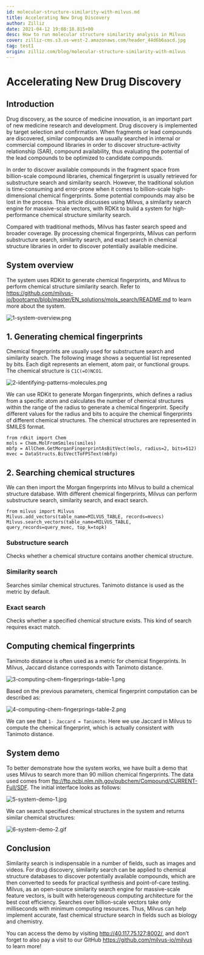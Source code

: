 ```yaml
---
id: molecular-structure-similarity-with-milvus.md
title: Accelerating New Drug Discovery
author: Zilliz
date: 2021-04-12 19:08:18.815+00
desc: How to run molecular structure similarity analysis in Milvus
cover: zilliz-cms.s3.us-west-2.amazonaws.com/header_44d6b6aacd.jpg
tag: test1
origin: zilliz.com/blog/molecular-structure-similarity-with-milvus
---
```

  
# Accelerating New Drug Discovery
## Introduction

Drug discovery, as the source of medicine innovation, is an important part of new medicine research and development. Drug discovery is implemented by target selection and confirmation. When fragments or lead compounds are discovered, similar compounds are usually searched in internal or commercial compound libraries in order to discover structure-activity relationship (SAR), compound availability, thus evaluating the potential of the lead compounds to be optimized to candidate compounds.

In order to discover available compounds in the fragment space from billion-scale compound libraries, chemical fingerprint is usually retrieved for substructure search and similarity search. However, the traditional solution is time-consuming and error-prone when it comes to billion-scale high-dimensional chemical fingerprints. Some potential compounds may also be lost in the process. This article discusses using Milvus, a similarity search engine for massive-scale vectors, with RDKit to build a system for high-performance chemical structure similarity search.

Compared with traditional methods, Milvus has faster search speed and broader coverage. By processing chemical fingerprints, Milvus can perform substructure search, similarity search, and exact search in chemical structure libraries in order to discover potentially available medicine.

## System overview

The system uses RDKit to generate chemical fingerprints, and Milvus to perform chemical structure similarity search. Refer to https://github.com/milvus-io/bootcamp/blob/master/EN_solutions/mols_search/README.md to learn more about the system.

![1-system-overview.png](https://zilliz-cms.s3.us-west-2.amazonaws.com/1_system_overview_4b7c2de377.png)

## 1. Generating chemical fingerprints

Chemical fingerprints are usually used for substructure search and similarity search. The following image shows a sequential list represented by bits. Each digit represents an element, atom pair, or functional groups. The chemical structure is <code>C1C(=O)NCO1</code>.

![2-identifying-patterns-molecules.png](https://zilliz-cms.s3.us-west-2.amazonaws.com/2_identifying_patterns_molecules_2aeef349c8.png)

We can use RDKit to generate Morgan fingerprints, which defines a radius from a specific atom and calculates the number of chemical structures within the range of the radius to generate a chemical fingerprint. Specify different values for the radius and bits to acquire the chemical fingerprints of different chemical structures. The chemical structures are represented in SMILES format.

    from rdkit import Chem
    mols = Chem.MolFromSmiles(smiles)
    mbfp = AllChem.GetMorganFingerprintAsBitVect(mols, radius=2, bits=512)
    mvec = DataStructs.BitVectToFPSText(mbfp)

## 2. Searching chemical structures

We can then import the Morgan fingerprints into Milvus to build a chemical structure database. With different chemical fingerprints, Milvus can perform substructure search, similarity search, and exact search.

    from milvus import Milvus
    Milvus.add_vectors(table_name=MILVUS_TABLE, records=mvecs)
    Milvus.search_vectors(table_name=MILVUS_TABLE, query_records=query_mvec, top_k=topk)

### Substructure search
Checks whether a chemical structure contains another chemical structure.

### Similarity search
Searches similar chemical structures. Tanimoto distance is used as the metric by default.

### Exact search
Checks whether a specified chemical structure exists. This kind of search requires exact match.

## Computing chemical fingerprints
Tanimoto distance is often used as a metric for chemical fingerprints. In Milvus, Jaccard distance corresponds with Tanimoto distance.

![3-computing-chem-fingerprings-table-1.png](https://zilliz-cms.s3.us-west-2.amazonaws.com/3_computing_chem_fingerprings_table_1_3814744fce.png)

Based on the previous parameters, chemical fingerprint computation can be described as:

![4-computing-chem-fingerprings-table-2.png](https://zilliz-cms.s3.us-west-2.amazonaws.com/4_computing_chem_fingerprings_table_2_7d16075836.png)

We can see that <code>1- Jaccard = Tanimoto</code>. Here we use Jaccard in Milvus to compute the chemical fingerprint, which is actually consistent with Tanimoto distance.

## System demo

To better demonstrate how the system works, we have built a demo that uses Milvus to search more than 90 million chemical fingerprints. The data used comes from ftp://ftp.ncbi.nlm.nih.gov/pubchem/Compound/CURRENT-Full/SDF. The initial interface looks as follows:

![5-system-demo-1.jpg](https://zilliz-cms.s3.us-west-2.amazonaws.com/5_system_demo_1_46c6e6cd96.jpg)

We can search specified chemical structures in the system and returns similar chemical structures:

![6-system-demo-2.gif](https://zilliz-cms.s3.us-west-2.amazonaws.com/6_system_demo_2_19d6cd8f92.gif)

## Conclusion

Similarity search is indispensable in a number of fields, such as images and videos. For drug discovery, similarity search can be applied to chemical structure databases to discover potentially available compounds, which are then converted to seeds for practical synthesis and point-of-care testing. Milvus, as an open-source similarity search engine for massive-scale feature vectors, is built with heterogeneous computing architecture for the best cost efficiency. Searches over billion-scale vectors take only milliseconds with minimum computing resources. Thus, Milvus can help implement accurate, fast chemical structure search in fields such as biology and chemistry.

You can access the demo by visiting http://40.117.75.127:8002/, and don’t forget to also pay a visit to our GitHub https://github.com/milvus-io/milvus to learn more!







  